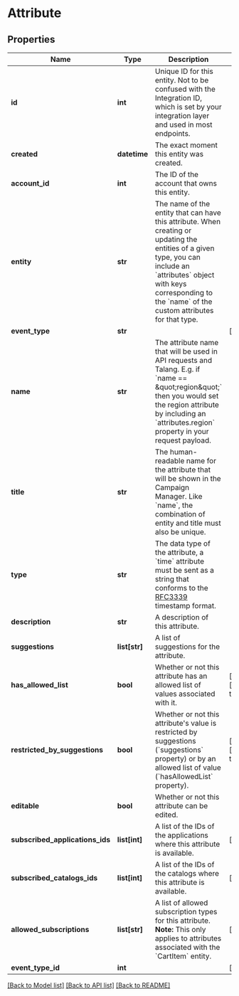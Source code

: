 # Attribute


## Properties
Name | Type | Description | Notes
------------ | ------------- | ------------- | -------------
**id** | **int** | Unique ID for this entity. Not to be confused with the Integration ID, which is set by your integration layer and used in most endpoints. | 
**created** | **datetime** | The exact moment this entity was created. | 
**account_id** | **int** | The ID of the account that owns this entity. | 
**entity** | **str** | The name of the entity that can have this attribute. When creating or updating the entities of a given type, you can include an &#x60;attributes&#x60; object with keys corresponding to the &#x60;name&#x60; of the custom attributes for that type. | 
**event_type** | **str** |  | [optional] 
**name** | **str** | The attribute name that will be used in API requests and Talang. E.g. if &#x60;name &#x3D;&#x3D; \&quot;region\&quot;&#x60; then you would set the region attribute by including an &#x60;attributes.region&#x60; property in your request payload. | 
**title** | **str** | The human-readable name for the attribute that will be shown in the Campaign Manager. Like &#x60;name&#x60;, the combination of entity and title must also be unique. | 
**type** | **str** | The data type of the attribute, a &#x60;time&#x60; attribute must be sent as a string that conforms to the [RFC3339](https://www.ietf.org/rfc/rfc3339.txt) timestamp format. | 
**description** | **str** | A description of this attribute. | 
**suggestions** | **list[str]** | A list of suggestions for the attribute. | 
**has_allowed_list** | **bool** | Whether or not this attribute has an allowed list of values associated with it. | [optional] [default to False]
**restricted_by_suggestions** | **bool** | Whether or not this attribute&#39;s value is restricted by suggestions (&#x60;suggestions&#x60; property) or by an allowed list of value (&#x60;hasAllowedList&#x60; property).  | [optional] [default to False]
**editable** | **bool** | Whether or not this attribute can be edited. | 
**subscribed_applications_ids** | **list[int]** | A list of the IDs of the applications where this attribute is available. | [optional] 
**subscribed_catalogs_ids** | **list[int]** | A list of the IDs of the catalogs where this attribute is available. | [optional] 
**allowed_subscriptions** | **list[str]** | A list of allowed subscription types for this attribute.  **Note:** This only applies to attributes associated with the &#x60;CartItem&#x60; entity.  | [optional] 
**event_type_id** | **int** |  | [optional] 

[[Back to Model list]](../README.md#documentation-for-models) [[Back to API list]](../README.md#documentation-for-api-endpoints) [[Back to README]](../README.md)


